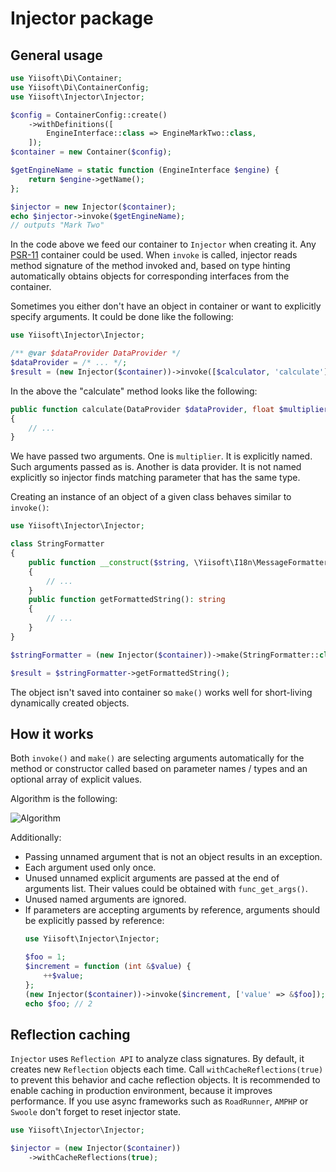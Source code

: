 # Injector package

## General usage

```php
use Yiisoft\Di\Container;
use Yiisoft\Di\ContainerConfig;
use Yiisoft\Injector\Injector;

$config = ContainerConfig::create()
    ->withDefinitions([
        EngineInterface::class => EngineMarkTwo::class,
    ]);
$container = new Container($config);

$getEngineName = static function (EngineInterface $engine) {
    return $engine->getName();
};

$injector = new Injector($container);
echo $injector->invoke($getEngineName);
// outputs "Mark Two"
```

In the code above we feed our container to `Injector` when creating it. Any [PSR-11](https://www.php-fig.org/psr/psr-11/)
container could be used. When `invoke` is called, injector reads method signature of the method invoked and, based on
type hinting automatically obtains objects for corresponding interfaces from the container.

Sometimes you either don't have an object in container or want to explicitly specify arguments. It could be done
like the following:

```php
use Yiisoft\Injector\Injector;

/** @var $dataProvider DataProvider */
$dataProvider = /* ... */;
$result = (new Injector($container))->invoke([$calculator, 'calculate'], ['multiplier' => 5.0, $dataProvider]);
```

In the above the "calculate" method looks like the following:

```php
public function calculate(DataProvider $dataProvider, float $multiplier)
{
    // ...
}
```

We have passed two arguments. One is `multiplier`. It is explicitly named. Such arguments passed as is. Another is 
data provider. It is not named explicitly so injector finds matching parameter that has the same type.

Creating an instance of an object of a given class behaves similar to `invoke()`:

```php
use Yiisoft\Injector\Injector;

class StringFormatter
{
    public function __construct($string, \Yiisoft\I18n\MessageFormatterInterface $formatter)
    {
        // ...
    }
    public function getFormattedString(): string
    {
        // ...
    }
}

$stringFormatter = (new Injector($container))->make(StringFormatter::class, ['string' => 'Hello World!']);

$result = $stringFormatter->getFormattedString();
```

The object isn't saved into container so `make()` works well for short-living dynamically created objects.

## How it works

Both `invoke()` and `make()` are selecting arguments automatically for the method or constructor called based on
parameter names / types and an optional array of explicit values.

Algorithm is the following:

![Algorithm](img/algorithm.svg)

Additionally:

* Passing unnamed argument that is not an object results in an exception.
* Each argument used only once.
* Unused unnamed explicit arguments are passed at the end of arguments list. Their values could be obtained with
  `func_get_args()`.
* Unused named arguments are ignored.
* If parameters are accepting arguments by reference, arguments should be explicitly passed by reference:
  ```php
  use Yiisoft\Injector\Injector;
  
  $foo = 1;
  $increment = function (int &$value) {
      ++$value;
  };
  (new Injector($container))->invoke($increment, ['value' => &$foo]);
  echo $foo; // 2
  ```

## Reflection caching

`Injector` uses `Reflection API` to analyze class signatures. By default, it creates new `Reflection` objects each time.
Call `withCacheReflections(true)` to prevent this behavior and cache reflection objects. 
It is recommended to enable caching in production environment, because it improves performance. 
If you use async frameworks such as `RoadRunner`, `AMPHP` or `Swoole` don't forget to reset injector state.

```php
use Yiisoft\Injector\Injector;

$injector = (new Injector($container))
    ->withCacheReflections(true);
```
